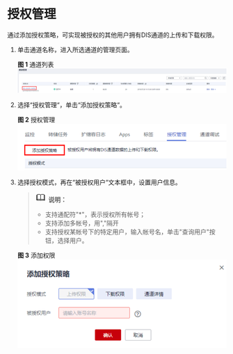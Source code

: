 # 授权管理<a name="dgc_01_0209"></a>

通过添加授权策略，可实现被授权的其他用户拥有DIS通道的上传和下载权限。

1.  单击通道名称，进入所选通道的管理页面。

    **图 1**  通道列表<a name="fig1453724965219"></a>  
    ![](figures/通道列表.png "通道列表")

2.  选择“授权管理“，单击“添加授权策略“。

    **图 2**  授权管理<a name="fig1617512141517"></a>  
    ![](figures/授权管理.png "授权管理")

3.  选择授权模式，再在“被授权用户“文本框中，设置用户信息。

    >![](public_sys-resources/icon-note.gif) **说明：** 
    >-   支持通配符"\*"，表示授权所有帐号；
    >-   支持添加多帐号，用","隔开
    >-   支持授权某帐号下的特定用户，输入帐号名，单击"查询用户"按钮，选择用户。

    **图 3**  添加权限<a name="fig1035614201903"></a>  
    ![](figures/添加权限.png "添加权限")



